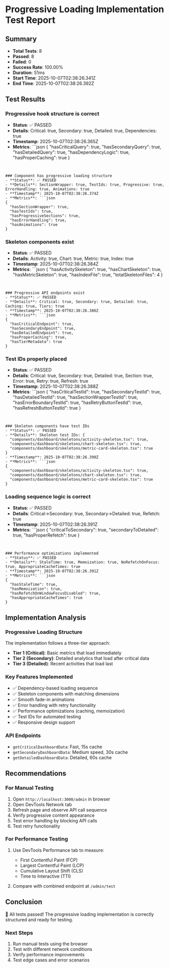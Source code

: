 
# Progressive Loading Implementation Test Report

## Summary
- **Total Tests**: 8
- **Passed**: 8
- **Failed**: 0
- **Success Rate**: 100.00%
- **Duration**: 51ms
- **Start Time**: 2025-10-07T02:38:26.341Z
- **End Time**: 2025-10-07T02:38:26.392Z

## Test Results


### Progressive hook structure is correct
- **Status**: ✅ PASSED
- **Details**: Critical: true, Secondary: true, Detailed: true, Dependencies: true
- **Timestamp**: 2025-10-07T02:38:26.365Z
- **Metrics**: ```json
{
  "hasCriticalQuery": true,
  "hasSecondaryQuery": true,
  "hasDetailedQuery": true,
  "hasDependencyLogic": true,
  "hasProperCaching": true
}
```


### Component has progressive loading structure
- **Status**: ✅ PASSED
- **Details**: SectionWrapper: true, TestIds: true, Progressive: true, ErrorHandling: true, Animations: true
- **Timestamp**: 2025-10-07T02:38:26.374Z
- **Metrics**: ```json
{
  "hasSectionWrapper": true,
  "hasTestIds": true,
  "hasProgressiveSections": true,
  "hasErrorHandling": true,
  "hasAnimations": true
}
```


### Skeleton components exist
- **Status**: ✅ PASSED
- **Details**: Activity: true, Chart: true, Metric: true, Index: true
- **Timestamp**: 2025-10-07T02:38:26.384Z
- **Metrics**: ```json
{
  "hasActivitySkeleton": true,
  "hasChartSkeleton": true,
  "hasMetricSkeleton": true,
  "hasIndexFile": true,
  "totalSkeletonFiles": 4
}
```


### Progressive API endpoints exist
- **Status**: ✅ PASSED
- **Details**: Critical: true, Secondary: true, Detailed: true, Caching: true, Tiers: true
- **Timestamp**: 2025-10-07T02:38:26.386Z
- **Metrics**: ```json
{
  "hasCriticalEndpoint": true,
  "hasSecondaryEndpoint": true,
  "hasDetailedEndpoint": true,
  "hasProperCaching": true,
  "hasTierMetadata": true
}
```


### Test IDs properly placed
- **Status**: ✅ PASSED
- **Details**: Critical: true, Secondary: true, Detailed: true, Section: true, Error: true, Retry: true, Refresh: true
- **Timestamp**: 2025-10-07T02:38:26.388Z
- **Metrics**: ```json
{
  "hasCriticalTestId": true,
  "hasSecondaryTestId": true,
  "hasDetailedTestId": true,
  "hasSectionWrapperTestId": true,
  "hasErrorBoundaryTestId": true,
  "hasRetryButtonTestId": true,
  "hasRefreshButtonTestId": true
}
```


### Skeleton components have test IDs
- **Status**: ✅ PASSED
- **Details**: Skeleton test IDs: {
  "components/dashboard/skeletons/activity-skeleton.tsx": true,
  "components/dashboard/skeletons/chart-skeleton.tsx": true,
  "components/dashboard/skeletons/metric-card-skeleton.tsx": true
}
- **Timestamp**: 2025-10-07T02:38:26.390Z
- **Metrics**: ```json
{
  "components/dashboard/skeletons/activity-skeleton.tsx": true,
  "components/dashboard/skeletons/chart-skeleton.tsx": true,
  "components/dashboard/skeletons/metric-card-skeleton.tsx": true
}
```


### Loading sequence logic is correct
- **Status**: ✅ PASSED
- **Details**: Critical→Secondary: true, Secondary→Detailed: true, Refetch: true
- **Timestamp**: 2025-10-07T02:38:26.391Z
- **Metrics**: ```json
{
  "criticalToSecondary": true,
  "secondaryToDetailed": true,
  "hasProperRefetch": true
}
```


### Performance optimizations implemented
- **Status**: ✅ PASSED
- **Details**: StaleTime: true, Memoization: true, NoRefetchOnFocus: true, AppropriateCacheTimes: true
- **Timestamp**: 2025-10-07T02:38:26.391Z
- **Metrics**: ```json
{
  "hasStaleTime": true,
  "hasMemoization": true,
  "hasRefetchOnWindowFocusDisabled": true,
  "hasAppropriateCacheTimes": true
}
```


## Implementation Analysis

### Progressive Loading Structure
The implementation follows a three-tier approach:
- **Tier 1 (Critical)**: Basic metrics that load immediately
- **Tier 2 (Secondary)**: Detailed analytics that load after critical data
- **Tier 3 (Detailed)**: Recent activities that load last

### Key Features Implemented
- ✅ Dependency-based loading sequence
- ✅ Skeleton components with matching dimensions
- ✅ Smooth fade-in animations
- ✅ Error handling with retry functionality
- ✅ Performance optimizations (caching, memoization)
- ✅ Test IDs for automated testing
- ✅ Responsive design support

### API Endpoints
- `getCriticalDashboardData`: Fast, 15s cache
- `getSecondaryDashboardData`: Medium speed, 30s cache  
- `getDetailedDashboardData`: Detailed, 60s cache

## Recommendations

### For Manual Testing
1. Open `http://localhost:3000/admin` in browser
2. Open DevTools Network tab
3. Refresh page and observe API call sequence
4. Verify progressive content appearance
5. Test error handling by blocking API calls
6. Test retry functionality

### For Performance Testing
1. Use DevTools Performance tab to measure:
   - First Contentful Paint (FCP)
   - Largest Contentful Paint (LCP)
   - Cumulative Layout Shift (CLS)
   - Time to Interactive (TTI)

2. Compare with combined endpoint at `/admin/test`

## Conclusion
🎉 All tests passed! The progressive loading implementation is correctly structured and ready for testing.

### Next Steps
1. Run manual tests using the browser
2. Test with different network conditions
3. Verify performance improvements
4. Test edge cases and error scenarios
